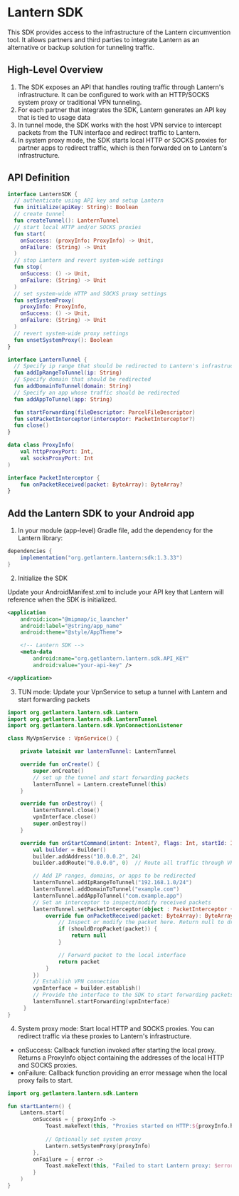 # Lantern SDK
This SDK provides access to the infrastructure of the Lantern circumvention tool. It allows partners and third parties to integrate Lantern as an alternative or backup solution for tunneling traffic.

## High-Level Overview

1. The SDK exposes an API that handles routing traffic through Lantern's infrastructure. It can be configured to work with an HTTP/SOCKS system proxy or traditional VPN tunneling.
2. For each partner that integrates the SDK, Lantern generates an API key that is tied to usage data
2. In tunnel mode, the SDK works with the host VPN service to intercept packets from the TUN interface and redirect traffic to Lantern.
4. In system proxy mode, the SDK starts local HTTP or SOCKS proxies for partner apps to redirect traffic, which is then forwarded on to Lantern's infrastructure.

## API Definition

```kotlin
interface LanternSDK {
  // authenticate using API key and setup Lantern
  fun initialize(apiKey: String): Boolean
  // create tunnel
  fun createTunnel(): LanternTunnel
  // start local HTTP and/or SOCKS proxies
  fun start(
    onSuccess: (proxyInfo: ProxyInfo) -> Unit,
    onFailure: (String) -> Unit
  )
  // stop Lantern and revert system-wide settings
  fun stop(
    onSuccess: () -> Unit,
    onFailure: (String) -> Unit
  )
  // set system-wide HTTP and SOCKS proxy settings
  fun setSystemProxy(
    proxyInfo: ProxyInfo,
    onSuccess: () -> Unit,
    onFailure: (String) -> Unit
  )
  // revert system-wide proxy settings
  fun unsetSystemProxy(): Boolean
}

interface LanternTunnel {
  // Specify ip range that should be redirected to Lantern's infrastructure
  fun addIpRangeToTunnel(ip: String)
  // Specify domain that should be redirected
  fun addDomainToTunnel(domain: String)
  // Specify an app whose traffic should be redirected
  fun addAppToTunnel(app: String)

  fun startForwarding(fileDescriptor: ParcelFileDescriptor)
  fun setPacketInterceptor(interceptor: PacketInterceptor?)
  fun close()
}

data class ProxyInfo(
    val httpProxyPort: Int,
    val socksProxyPort: Int
)

interface PacketInterceptor {
    fun onPacketReceived(packet: ByteArray): ByteArray?
}
```

## Add the Lantern SDK to your Android app

1. In your module (app-level) Gradle file, add the dependency for the Lantern library:

```groovy
dependencies {
    implementation("org.getlantern.lantern:sdk:1.3.33")
}
```

2. Initialize the SDK

Update your AndroidManifest.xml to include your API key that Lantern will reference when the SDK is initialized.

```xml
<application
    android:icon="@mipmap/ic_launcher"
    android:label="@string/app_name"
    android:theme="@style/AppTheme">

    <!-- Lantern SDK -->
    <meta-data
        android:name="org.getlantern.lantern.sdk.API_KEY"
        android:value="your-api-key" />

</application>
```

3. TUN mode: Update your VpnService to setup a tunnel with Lantern and start forwarding packets

```kotlin
import org.getlantern.lantern.sdk.Lantern
import org.getlantern.lantern.sdk.LanternTunnel
import org.getlantern.lantern.sdk.VpnConnectionListener

class MyVpnService : VpnService() {

    private lateinit var lanternTunnel: LanternTunnel

    override fun onCreate() {
        super.onCreate()
        // set up the tunnel and start forwarding packets
        lanternTunnel = Lantern.createTunnel(this)
    }

    override fun onDestroy() {
        lanternTunnel.close()
        vpnInterface.close()
        super.onDestroy()
    }

    override fun onStartCommand(intent: Intent?, flags: Int, startId: Int): Int {
        val builder = Builder()
        builder.addAddress("10.0.0.2", 24)
        builder.addRoute("0.0.0.0", 0)  // Route all traffic through VPN

        // Add IP ranges, domains, or apps to be redirected
        lanternTunnel.addIpRangeToTunnel("192.168.1.0/24")
        lanternTunnel.addDomainToTunnel("example.com")
        lanternTunnel.addAppToTunnel("com.example.app")
        // Set an interceptor to inspect/modify received packets
        lanternTunnel.setPacketInterceptor(object : PacketInterceptor {
            override fun onPacketReceived(packet: ByteArray): ByteArray? {
                // Inspect or modify the packet here. Return null to drop the packet
                if (shouldDropPacket(packet)) {
                    return null
                }

                // Forward packet to the local interface
                return packet
            }
        })
        // Establish VPN connection
        vpnInterface = builder.establish()
        // Provide the interface to the SDK to start forwarding packets
        lanternTunnel.startForwarding(vpnInterface)
     }
}
``` 

4. System proxy mode: Start local HTTP and SOCKS proxies. You can redirect traffic via these proxies to Lantern's infrastructure.
- onSuccess: Callback function invoked after starting the local proxy. Returns a ProxyInfo object containing the addresses of the local HTTP and SOCKS proxies.
- onFailure: Callback function providing an error message when the local proxy fails to start.

```Kotlin
import org.getlantern.lantern.sdk.Lantern

fun startLantern() {
    Lantern.start(
        onSuccess = { proxyInfo ->
            Toast.makeText(this, "Proxies started on HTTP:${proxyInfo.httpProxyPort} and SOCKS:${proxyInfo.socksProxyPort}", Toast.LENGTH_LONG).show()
            
            // Optionally set system proxy
            Lantern.setSystemProxy(proxyInfo)
        },
        onFailure = { error ->
            Toast.makeText(this, "Failed to start Lantern proxy: $error", Toast.LENGTH_SHORT).show()
        }
    )
}
```
